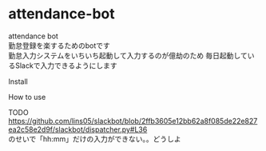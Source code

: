 # attendance-bot

attendance bot  
勤怠登録を楽するためのbotです  
勤怠入力システムをいちいち起動して入力するのが億劫のため
毎日起動しているSlackで入力できるようにします  

Install  

How to use  

TODO  
https://github.com/lins05/slackbot/blob/2ffb3605e12bb62a8f085de22e827ea2c58e2d9f/slackbot/dispatcher.py#L36  
のせいで「hh:mm」だけの入力ができない。。どうしよ  
